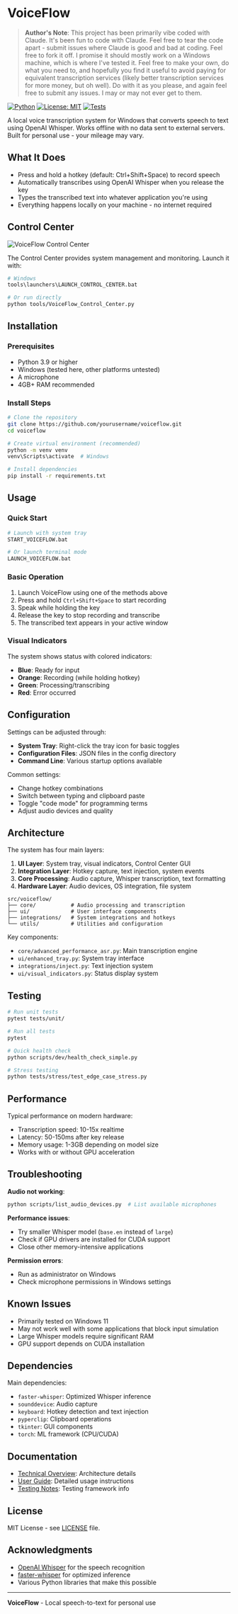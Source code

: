 # VoiceFlow

> **Author's Note**: This project has been primarily vibe coded with Claude. It's been fun to code with Claude. Feel free to tear the code apart - submit issues where Claude is good and bad at coding. Feel free to fork it off. I promise it should mostly work on a Windows machine, which is where I've tested it. Feel free to make your own, do what you need to, and hopefully you find it useful to avoid paying for equivalent transcription services (likely better transcription services for more money, but oh well). Do with it as you please, and again feel free to submit any issues. I may or may not ever get to them.

[![Python](https://img.shields.io/badge/python-3.9%2B-blue.svg)](https://www.python.org/downloads/)
[![License: MIT](https://img.shields.io/badge/License-MIT-yellow.svg)](https://opensource.org/licenses/MIT)
[![Tests](https://img.shields.io/badge/tests-pytest-green.svg)](https://pytest.org/)

A local voice transcription system for Windows that converts speech to text using OpenAI Whisper. Works offline with no data sent to external servers. Built for personal use - your mileage may vary.

## What It Does

- Press and hold a hotkey (default: Ctrl+Shift+Space) to record speech
- Automatically transcribes using OpenAI Whisper when you release the key
- Types the transcribed text into whatever application you're using
- Everything happens locally on your machine - no internet required

## Control Center

![VoiceFlow Control Center](assets/control-center-gui-clean.png)

The Control Center provides system management and monitoring. Launch it with:

```bash
# Windows
tools\launchers\LAUNCH_CONTROL_CENTER.bat

# Or run directly
python tools/VoiceFlow_Control_Center.py
```

## Installation

### Prerequisites
- Python 3.9 or higher
- Windows (tested here, other platforms untested)
- A microphone
- 4GB+ RAM recommended

### Install Steps

```bash
# Clone the repository
git clone https://github.com/yourusername/voiceflow.git
cd voiceflow

# Create virtual environment (recommended)
python -m venv venv
venv\Scripts\activate  # Windows

# Install dependencies
pip install -r requirements.txt
```

## Usage

### Quick Start

```bash
# Launch with system tray
START_VOICEFLOW.bat

# Or launch terminal mode
LAUNCH_VOICEFLOW.bat
```

### Basic Operation

1. Launch VoiceFlow using one of the methods above
2. Press and hold `Ctrl+Shift+Space` to start recording
3. Speak while holding the key
4. Release the key to stop recording and transcribe
5. The transcribed text appears in your active window

### Visual Indicators

The system shows status with colored indicators:

- **Blue**: Ready for input
- **Orange**: Recording (while holding hotkey)
- **Green**: Processing/transcribing
- **Red**: Error occurred

## Configuration

Settings can be adjusted through:

- **System Tray**: Right-click the tray icon for basic toggles
- **Configuration Files**: JSON files in the config directory
- **Command Line**: Various startup options available

Common settings:
- Change hotkey combinations
- Switch between typing and clipboard paste
- Toggle "code mode" for programming terms
- Adjust audio devices and quality

## Architecture

The system has four main layers:

1. **UI Layer**: System tray, visual indicators, Control Center GUI
2. **Integration Layer**: Hotkey capture, text injection, system events
3. **Core Processing**: Audio capture, Whisper transcription, text formatting
4. **Hardware Layer**: Audio devices, OS integration, file system

```
src/voiceflow/
├── core/           # Audio processing and transcription
├── ui/             # User interface components
├── integrations/   # System integrations and hotkeys
└── utils/          # Utilities and configuration
```

Key components:
- `core/advanced_performance_asr.py`: Main transcription engine
- `ui/enhanced_tray.py`: System tray interface
- `integrations/inject.py`: Text injection system
- `ui/visual_indicators.py`: Status display system

## Testing

```bash
# Run unit tests
pytest tests/unit/

# Run all tests
pytest

# Quick health check
python scripts/dev/health_check_simple.py

# Stress testing
python tests/stress/test_edge_case_stress.py
```

## Performance

Typical performance on modern hardware:
- Transcription speed: 10-15x realtime
- Latency: 50-150ms after key release
- Memory usage: 1-3GB depending on model size
- Works with or without GPU acceleration

## Troubleshooting

**Audio not working**:
```bash
python scripts/list_audio_devices.py  # List available microphones
```

**Performance issues**:
- Try smaller Whisper model (`base.en` instead of `large`)
- Check if GPU drivers are installed for CUDA support
- Close other memory-intensive applications

**Permission errors**:
- Run as administrator on Windows
- Check microphone permissions in Windows settings

## Known Issues

- Primarily tested on Windows 11
- May not work well with some applications that block input simulation
- Large Whisper models require significant RAM
- GPU support depends on CUDA installation

## Dependencies

Main dependencies:
- `faster-whisper`: Optimized Whisper inference
- `sounddevice`: Audio capture
- `keyboard`: Hotkey detection and text injection
- `pyperclip`: Clipboard operations
- `tkinter`: GUI components
- `torch`: ML framework (CPU/CUDA)

## Documentation

- [Technical Overview](docs/TECHNICAL_OVERVIEW.md): Architecture details
- [User Guide](docs/USER_GUIDE.md): Detailed usage instructions
- [Testing Notes](docs/TESTING_NOTES.md): Testing framework info

## License

MIT License - see [LICENSE](LICENSE) file.

## Acknowledgments

- [OpenAI Whisper](https://github.com/openai/whisper) for the speech recognition
- [faster-whisper](https://github.com/guillaumekln/faster-whisper) for optimized inference
- Various Python libraries that make this possible

---

**VoiceFlow** - Local speech-to-text for personal use